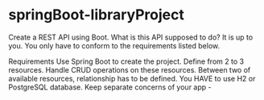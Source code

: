 # springBoot-libraryProject
Create a REST API using Boot. What is this API supposed to do? It is up to you. You only have to conform to the requirements listed below.

Requirements
Use Spring Boot to create the project.
Define from 2 to 3 resources.
Handle CRUD operations on these resources.
Between two of available resources, relationship has to be defined.
You HAVE to use H2 or PostgreSQL database.
Keep separate concerns of your app - 
